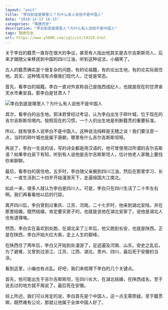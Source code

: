 ```yaml
---
layout: "post"
title: "李白到底是哪里人？为什么有人说他不是中国人"
date: "2018-12-17 16:15"
categories: "隋唐历史"
description: "李白到底是哪里人？为什么有人说他不是中国人"
tags: 隋唐历史
url: https://www.y5000.com/zgls/st/19220.html
---
```






关于李白的籍贯一直存在很大的争议，甚至有人指出他其实是吉尔吉斯斯坦人，后来才跟随父亲移民到中国的四川江油，听到这种说法，小编笑了。

古人的籍贯确实是个很复杂的问题，有的论祖籍，有的论出生地，有的论实际居住地。其实，这种情况有点像我们现代人，迁徙是常态。

首先，看李白的祖籍。李白一直对外宣称自己是陇西成纪人，也就是现在的甘肃省天水市秦安县。那李白是甘肃人？

![李白到底是哪里人？为什么有人说他不是中国人](/uploads/allimg/170412/6-1F412150R9644.JPG)

其次，看李白的出生地。郭沫若曾经过考证，认为李白出生于碎叶城，位于现在的吉尔吉斯斯坦境内。按照现在的习惯，一个人的出生地是判断籍贯的重要标准。

所以，就有很多人说李白不是中国人。这种说法纯粹是无稽之谈！我们要注意一点，当时的碎叶城也是属于唐朝，哪里有什么吉尔吉斯斯坦呀。

再说了，李白一生说的话，写的诗全都是用汉语的，他可曾使用过所谓的吉尔吉斯语？如果李白泉下有知，听到有人说他是吉尔吉斯斯坦人，估计他老人家晚上要找你来聊聊。

最后，看李白的居住地。五岁时，李白随父亲搬到四川江油，然后在那里学习、长大，一直生活到二十四岁开始漫游天下，走遍祖国大江南北。

如此一来，很多人就认为李白是四川人。可是，李白只在四川生活了二十年左右啊。我们再看看他以后的行踪。

离开四川后，李白曾到过重庆、江苏、河南。二十七岁时，他来到湖北安陆，并在那里结婚，既然结婚，肯定要买房子的，也就是说他在湖北安家了。说他是湖北人也有道理咯。

然而，李白实在喜欢到处跑，在湖北呆了三年后，他又跑到长安，也就是陕西。正是在陕西，李白开始大红大紫，走上人生的巅峰。

在陕西住了两年后，李白又开始到处漫游了，足迹遍及河南、山东。安史之乱后，为了避难，又曾到过浙江、江苏、江西、湖北、贵州、四川，最后死于安徽的当涂。

看到这里，小编也有点乱。好吧，我们来梳理下李白的几个关键点。

首先，他可能出生于吉尔吉斯斯坦，在四川长大，在湖北结婚，在陕西成名，至于说去过的地方就不用说了，最后死在安徽。

综上所述，我们可以肯定的说，李白首先是个中国人，这一点无需质疑。至于籍贯嘛，既然难有公论，那就让他属于全体中国人好了。
